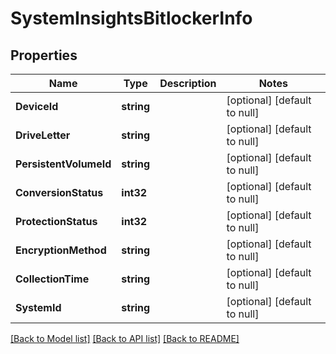 # SystemInsightsBitlockerInfo

## Properties
Name | Type | Description | Notes
------------ | ------------- | ------------- | -------------
**DeviceId** | **string** |  | [optional] [default to null]
**DriveLetter** | **string** |  | [optional] [default to null]
**PersistentVolumeId** | **string** |  | [optional] [default to null]
**ConversionStatus** | **int32** |  | [optional] [default to null]
**ProtectionStatus** | **int32** |  | [optional] [default to null]
**EncryptionMethod** | **string** |  | [optional] [default to null]
**CollectionTime** | **string** |  | [optional] [default to null]
**SystemId** | **string** |  | [optional] [default to null]

[[Back to Model list]](../README.md#documentation-for-models) [[Back to API list]](../README.md#documentation-for-api-endpoints) [[Back to README]](../README.md)


